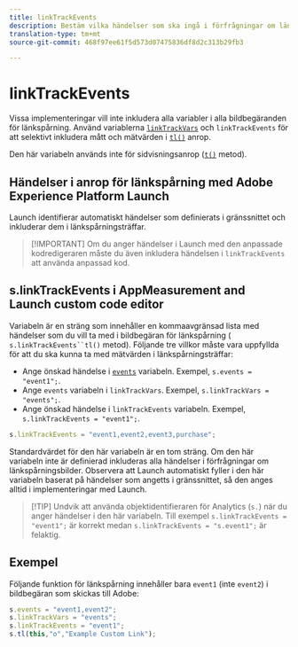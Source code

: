 ```yaml
---
title: linkTrackEvents
description: Bestäm vilka händelser som ska ingå i förfrågningar om länkspårningsbilder.
translation-type: tm+mt
source-git-commit: 468f97ee61f5d573d07475836df8d2c313b29fb3

---
```



# linkTrackEvents

Vissa implementeringar vill inte inkludera alla variabler i alla bildbegäranden för länkspårning. Använd variablerna [`linkTrackVars`](linktrackvars.md) och `linkTrackEvents` för att selektivt inkludera mått och mätvärden i [`tl()`](../functions/tl-method.md) anrop.

Den här variabeln används inte för sidvisningsanrop ([`t()`](../functions/t-method.md) metod).

## Händelser i anrop för länkspårning med Adobe Experience Platform Launch

Launch identifierar automatiskt händelser som definierats i gränssnittet och inkluderar dem i länkspårningsträffar.

> [!IMPORTANT] Om du anger händelser i Launch med den anpassade kodredigeraren måste du även inkludera händelsen i `linkTrackEvents` att använda anpassad kod.

## s.linkTrackEvents i AppMeasurement and Launch custom code editor

Variabeln är en sträng som innehåller en kommaavgränsad lista med händelser som du vill ta med i bildbegäran för länkspårning ( `s.linkTrackEvents``tl()` metod). Följande tre villkor måste vara uppfyllda för att du ska kunna ta med mätvärden i länkspårningsträffar:

* Ange önskad händelse i [`events`](../page-vars/events/events-overview.md) variabeln. Exempel, `s.events = "event1";`.
* Ange `events` variabeln i `linkTrackVars`. Exempel, `s.linkTrackVars = "events";`.
* Ange önskad händelse i `linkTrackEvents` variabeln. Exempel, `s.linkTrackEvents = "event1";`.

```js
s.linkTrackEvents = "event1,event2,event3,purchase";
```

Standardvärdet för den här variabeln är en tom sträng. Om den här variabeln inte är definierad inkluderas alla händelser i förfrågningar om länkspårningsbilder. Observera att Launch automatiskt fyller i den här variabeln baserat på händelser som angetts i gränssnittet, så den anges alltid i implementeringar med Launch.

> [!TIP] Undvik att använda objektidentifieraren för Analytics (`s.`) när du anger händelser i den här variabeln. Till exempel `s.linkTrackEvents = "event1";` är korrekt medan `s.linkTrackEvents = "s.event1";` är felaktig.

## Exempel

Följande funktion för länkspårning innehåller bara `event1` (inte `event2`) i bildbegäran som skickas till Adobe:

```js
s.events = "event1,event2";
s.linkTrackVars = "events";
s.linkTrackEvents = "event1";
s.tl(this,"o","Example Custom Link");
```

